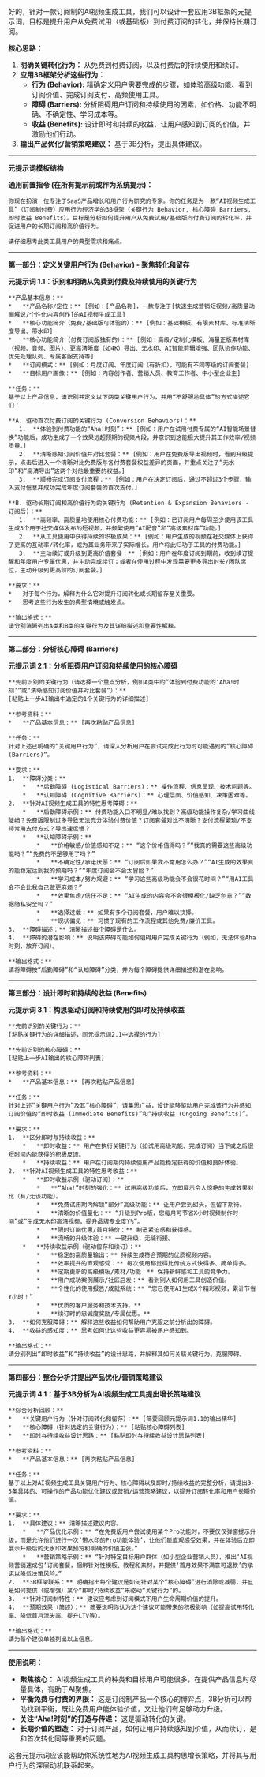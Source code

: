 好的，针对一款订阅制的AI视频生成工具，我们可以设计一套应用3B框架的元提示词，目标是提升用户从免费试用（或基础版）到付费订阅的转化，并保持长期订阅。

**核心思路：**

1.  **明确关键转化行为：** 从免费到付费订阅，以及付费后的持续使用和续订。
2.  **应用3B框架分析这些行为：**
    *   **行为 (Behavior):** 精确定义用户需要完成的步骤，如体验高级功能、看到订阅价值、完成订阅支付、高频使用工具。
    *   **障碍 (Barriers):** 分析阻碍用户订阅和持续使用的因素，如价格、功能不明确、不确定性、学习成本等。
    *   **收益 (Benefits):** 设计即时和持续的收益，让用户感知到订阅的价值，并激励他们行动。
3.  **输出产品优化/营销策略建议：** 基于3B分析，提出具体建议。

---

**元提示词模板结构**

**通用前置指令 (在所有提示前或作为系统提示)：**

```
你现在扮演一位专注于SaaS产品增长和用户行为研究的专家。你的任务是为一款“AI视频生成工具”（订阅制付费）应用行为经济学的3B框架（关键行为 Behavior, 核心障碍 Barriers, 即时收益 Benefits）。目标是分析如何提升用户从免费试用/基础版向付费订阅的转化率，并促进用户的长期订阅和高价值行为。

请仔细思考此类工具用户的典型需求和痛点。
```

---

**第一部分：定义关键用户行为 (Behavior) - 聚焦转化和留存**

**元提示词 1.1：识别和明确从免费到付费及持续使用的关键行为**

```
**产品基本信息：**
*   **产品名称/定位：** [例如：[产品名称]，一款专注于[快速生成营销短视频/高质量动画解说/个性化内容创作]的AI视频生成工具]
*   **核心功能简介（免费/基础版可体验的）：** [例如：基础模板、有限素材库、标准清晰度导出、带水印]
*   **核心功能简介（付费订阅版独有的）：** [例如：高级/定制化模板、海量正版素材库（视频、音频、图片）、更高清晰度（如4K）导出、无水印、AI智能剪辑增强、团队协作功能、优先处理队列、专属客服支持等]
*   **订阅模式：** [例如：月度订阅、年度订阅（有折扣），可能有不同等级的订阅套餐]
*   **目标用户画像：** [例如：内容创作者、营销人员、教育工作者、中小型企业主]

**任务：**
基于以上产品信息，请识别并定义以下两类关键用户行为，并用“不舒服地具体”的方式描述它们：

**A. 驱动首次付费订阅的关键行为 (Conversion Behaviors)：**
   1.  **体验到付费功能的“Aha!时刻”：** [例如：用户在试用付费专属的“AI智能场景替换”功能后，成功生成了一个效果远超预期的视频片段，并意识到这能极大提升其工作效率/视频质量。]
   2.  **清晰感知订阅价值并对比套餐：** [例如：用户在免费版导出视频时，看到升级提示，点击后进入一个清晰对比免费版与各付费套餐权益差异的页面，并重点关注了“无水印”和“高清导出”这两个对他最重要的权益。]
   3.  **顺畅完成订阅支付流程：** [例如：用户在决定订阅后，通过不超过3个步骤，输入支付信息并成功完成年度订阅套餐的首次支付。]

**B. 驱动长期订阅和高价值行为的关键行为 (Retention & Expansion Behaviors - 订阅后)：**
   1.  **高频率、高质量地使用核心付费功能：** [例如：已订阅用户每周至少使用该工具生成3个用于社交媒体发布的短视频，并频繁使用“AI配音”和“高级素材库”功能。]
   2.  **从工具使用中获得持续的积极成果：** [例如：用户生成的视频在社交媒体上获得了更高的互动率/转化率，或为其业务带来了实际增长，用户将此归功于工具的付费功能。]
   3.  **主动续订或升级到更高价值套餐：** [例如：用户在年度订阅到期前，收到续订提醒和年度用户专属优惠，并主动完成续订；或者在使用过程中发现需要更多导出时长/团队席位，主动升级到更高阶的订阅套餐。]

**要求：**
*   对于每个行为，解释为什么它对提升订阅转化或长期留存至关重要。
*   思考这些行为发生的典型情境或触发点。

**输出格式：**
请分别清晰列出A类和B类的关键行为及其详细描述和重要性解释。
```

---

**第二部分：分析核心障碍 (Barriers)**

**元提示词 2.1：分析阻碍用户订阅和持续使用的核心障碍**

```
**先前识别的关键行为（请选择一个重点分析，例如A类中的“体验到付费功能的‘Aha!时刻’”或“清晰感知订阅价值并对比套餐”）：**
[粘贴上一步AI输出中选定的1个关键行为的详细描述]

**参考资料：**
*   **产品基本信息：** [再次粘贴产品信息]

**任务：**
针对上述已明确的“关键用户行为”，请深入分析用户在尝试完成此行为时可能遇到的“核心障碍 (Barriers)”。

**要求：**
1.  **障碍分类：**
    *   **后勤障碍 (Logistical Barriers)：** 操作流程、信息呈现、技术问题等。
    *   **认知障碍 (Cognitive Barriers)：** 心理层面、价值感知、决策困难等。
2.  **针对AI视频生成工具的特性思考障碍：**
    *   **后勤障碍示例：** 付费功能入口不明显/难以找到？高级功能操作复杂/学习曲线陡峭？免费版限制过多导致无法充分体验付费价值？订阅套餐对比不清晰？支付流程繁琐/不支持常用支付方式？导出速度慢？
    *   **认知障碍示例：**
        *   **价格敏感/价值感知不足：** “这个价格值得吗？”“我真的需要这些高级功能吗？”“免费的不是够用了吗？”
        *   **不确定性/承诺厌恶：** “订阅后如果我不常用怎么办？”“AI生成的效果真的能稳定达到我的预期吗？”“年度订阅会不会太冒险？”
        *   **学习成本/努力规避：** “学习这些高级功能会不会很花时间？”“用AI工具会不会比我自己做更麻烦？”
        *   **效果焦虑/信任不足：** “AI生成的内容会不会很模板化/缺乏创意？”“数据隐私安全吗？”
        *   **选择过载：** 如果有多个订阅套餐，用户难以抉择。
        *   **现状偏见：** 习惯了现有的工作流程或其他免费/廉价工具。
3.  **障碍描述：** 清晰描述每个障碍是什么。
4.  **障碍的潜在影响：** 说明该障碍可能如何阻碍用户完成关键行为（例如，无法体验Aha时刻，放弃订阅）。

**输出格式：**
请将障碍按“后勤障碍”和“认知障碍”分类，并为每个障碍提供详细描述和潜在影响。
```

---

**第三部分：设计即时和持续的收益 (Benefits)**

**元提示词 3.1：构思驱动订阅和持续使用的即时及持续收益**

```
**先前识别的关键行为：**
[粘贴关键行为的详细描述，同元提示词2.1中选择的行为]

**先前识别的核心障碍：**
[粘贴上一步AI输出的核心障碍列表]

**参考资料：**
*   **产品基本信息：** [再次粘贴产品信息]

**任务：**
针对上述“关键用户行为”及其“核心障碍”，请集思广益，设计能够驱动用户完成该行为并感知订阅价值的“即时收益 (Immediate Benefits)”和“持续收益 (Ongoing Benefits)”。

**要求：**
1.  **区分即时与持续收益：**
    *   **即时收益：** 用户在执行关键行为（如试用高级功能、完成订阅）当下或之后很短时间内能获得的积极反馈。
    *   **持续收益：** 用户在订阅期内持续使用产品能稳定获得的价值和良好体验。
2.  **针对AI视频生成工具的特性思考收益：**
    *   **即时收益示例（驱动订阅）：**
        *   **“Aha!”时刻的强化：** 试用高级功能后，立即展示令人惊艳的生成效果对比（有/无该功能）。
        *   **免费试用期内解锁“部分”高级功能：** 让用户尝到甜头，但留下期待。
        *   **清晰的价值量化：** “升级到Pro版，您每月可节省X小时视频制作时间”或“生成无水印高清视频，提升品牌专业度Y%”。
        *   **限时订阅优惠/首月特价：** 制造紧迫感和获得感。
        *   **流畅的升级体验：** 一键升级，无缝衔接。
    *   **持续收益示例（驱动留存和续订）：**
        *   **稳定的高质量输出：** 持续生成符合预期的优质视频内容。
        *   **效率提升的直观感受：** 每次使用都觉得比传统方式快得多、简单得多。
        *   **定期更新的高级模板/素材/功能：** 保持新鲜感和工具的竞争力。
        *   **用户成功案例展示/社区启发：** 看到别人如何用工具创造价值。
        *   **个性化的使用报告/成就系统：** “您已使用AI生成X个精彩视频，累计节省Y小时！”
        *   **优质的客户服务和技术支持。**
        *   **续订时的忠诚度奖励/专属优惠。**
3.  **如何克服障碍：** 解释这些收益如何帮助用户克服之前分析出的障碍。
4.  **收益的感知度：** 思考如何让这些收益更容易被用户感知到。

**输出格式：**
请分别列出“即时收益”和“持续收益”的设计思路，并解释其如何关联关键行为、克服障碍。
```

---

**第四部分：整合分析并提出产品优化/营销策略建议**

**元提示词 4.1：基于3B分析为AI视频生成工具提出增长策略建议**

```
**综合分析回顾：**
*   **关键用户行为（针对订阅转化和留存）：** [简要回顾元提示词1.1的输出精华]
*   **核心障碍（针对选定的关键行为）：** [粘贴核心障碍列表]
*   **即时与持续收益设计思路：** [粘贴即时与持续收益设计思路列表]

**参考资料：**
*   **产品基本信息：** [再次粘贴产品信息]

**任务：**
基于以上对AI视频生成工具关键用户行为、核心障碍以及即时/持续收益的完整分析，请提出3-5条具体的、可操作的产品功能优化建议或营销/运营策略建议，以提升订阅转化率和用户长期价值。

**要求：**
1.  **具体建议：** 清晰描述建议内容。
    *   **产品优化示例：** “在免费版用户尝试使用某个Pro功能时，不要仅仅弹窗提示升级，而是允许他们进行一次‘带水印的Pro功能体验’，让他们能直观感受效果，并在体验后立即展示升级后的无水印效果预览和明确的价值主张。”
    *   **营销策略示例：** “针对特定目标用户群体（如小型企业营销人员），推出‘AI视频营销速成包’订阅套餐，捆绑针对性模板、教程和素材，并提供‘首月效果不满意可退款’的承诺以降低决策风险。”
2.  **3B框架联系：** 明确指出每个建议是如何针对某个“核心障碍”进行消除或减弱，并且是如何提供（或增强）某个“即时/持续收益”来驱动“关键行为”的。
3.  **针对订阅制特性：** 建议应考虑到订阅模式下用户生命周期价值的提升。
4.  **预期效果（简述）：** 简要说明你认为这个建议可能带来的积极影响（如提高试用转化率、降低首月流失率、提升LTV等）。

**输出格式：**
请为每个建议单独列出以上信息。
```

---

**使用说明：**

*   **聚焦核心：** AI视频生成工具的种类和目标用户可能很多，在提供产品信息时尽量具体，有助于AI聚焦。
*   **平衡免费与付费的界限：** 这是订阅制产品一个核心的博弈点，3B分析可以帮助找到平衡，既让免费用户能体验价值，又让他们有足够动力升级。
*   **关注“Aha!时刻”的打造与传递：** 这是驱动转化的关键。
*   **长期价值的塑造：** 对于订阅产品，如何让用户持续感知到价值，从而续订，是和首次转化同等重要的问题。

这套元提示词应该能帮助你系统性地为AI视频生成工具构思增长策略，并将其与用户行为的深层动机联系起来。
